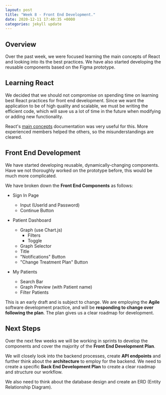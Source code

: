 ```yaml
---
layout: post
title: "Week 8 - Front End Development."
date: 2020-12-11 17:40:35 +0000
categories: jekyll update
---
```


## Overview

Over the past week, we were focused learning the main concepts of React and looking into its the best practices.
We have also started developing the reusable components based on the Figma prototype.


## Learning React

We decided that we should not compromise on spending time on learning best React practices for front end development. Since we want the application to be of high quality and scalable, we must be writing the efficient code, which will save us a lot of time in the future when modifying or adding new functionality.

React's [main concepts](https://reactjs.org/docs/hello-world.html) documentation was very useful for this. More experienced members helped the others, so the misunderstandings are cleared.


## Front End Development

We have started developing reusable, dynamically-changing components. Have we not thoroughly worked on the prototype before, this would be much more complicated.

We have broken down the **Front End Components** as follows:

- Sign In Page
  - Input (UserId and Password)
  - Continue Button

- Patient Dashboard
  - Graph (use Chart.js)
    - Filters
    - Toggle
  - Graph Selector
  - Title
  - "Notifications" Button
  - "Change Treatment Plan" Button

- My Patients
  - Search Bar
  - Graph Preview (with Patient name)
  - Filter Patients
  

This is an early draft and is subject to change. We are employing the **Agile** software development practice, and will be **responding to change over following the plan**. The plan gives us a clear roadmap for development.


## Next Steps

Over the next few weeks we will be working in sprints to develop the components and cover the majority of the **Front End Development Plan**.

We will closely look into the backend processes, create **API endpoints** and further think about the **architecture** to employ for the backend.
We need to create a specific **Back End Development Plan** to create a clear roadmap and structure our workflow.

We also need to think about the database design and create an ERD (Entity Relationship Diagram).